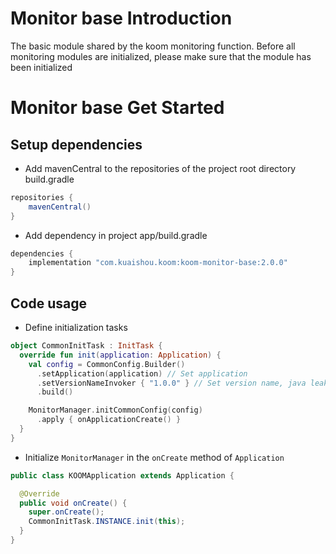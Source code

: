 # Monitor base Introduction
The basic module shared by the koom monitoring function. Before all monitoring modules are initialized, please make sure that the module has been initialized

# Monitor base Get Started
## Setup dependencies
- Add mavenCentral to the repositories of the project root directory build.gradle
```groovy
repositories {
    mavenCentral()
}
```

- Add dependency in project app/build.gradle
```groovy
dependencies {
    implementation "com.kuaishou.koom:koom-monitor-base:2.0.0"
}
```
## Code usage
- Define initialization tasks
```kotlin
object CommonInitTask : InitTask {
  override fun init(application: Application) {
    val config = CommonConfig.Builder()
      .setApplication(application) // Set application
      .setVersionNameInvoker { "1.0.0" } // Set version name, java leak feature use it
      .build()

    MonitorManager.initCommonConfig(config)
      .apply { onApplicationCreate() }
  }
}
```
- Initialize `MonitorManager` in the `onCreate` method of `Application`
```java
public class KOOMApplication extends Application {

  @Override
  public void onCreate() {
    super.onCreate();
    CommonInitTask.INSTANCE.init(this);
  }
}
```